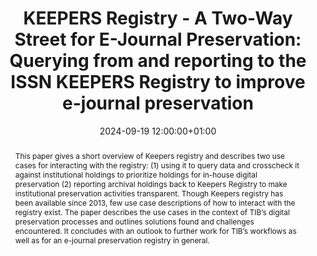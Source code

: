 ---
abstract: 'This paper gives a short overview of Keepers registry and describes two
  use cases for interacting with the registry: (1) using it to query data and crosscheck
  it against institutional holdings to prioritize holdings for in-house digital preservation
  (2) reporting archival holdings back to Keepers Registry to make institutional preservation
  activities transparent. Though Keepers registry has been available since 2013, few
  use case descriptions of how to interact with the registry exist. The paper describes
  the use cases in the context of TIB’s digital preservation processes and outlines
  solutions found and challenges encountered. It concludes with an outlook to further
  work for TIB’s workflows as well as for an e-journal preservation registry in general.'
creators:
- Merle Friedrich
- ' Micky Lindlar'
- ' Peter Eisner'
date: 2024-09-19 12:00:00+01:00
document_url: https://ipres2024.pubpub.org/pub/lrjk5dzx/download/pdf
grand_parent: iPRES
institutions: []
keywords:
- standards and models
- scaling up
landing_page_url: https://ipres2024.pubpub.org/pub/lrjk5dzx/
language: eng
layout: publication
license: Creative Commons Attribution 4.0 (CC-BY-4.0)
notes_url: https://docs.google.com/document/d/1Hf-VavCLYwGskk3JdDbnPOALZtP2Yd4w2pe_5Evkxg8/edit#heading=h.aar4tupij1po
parent: iPRES 2024
publication_type: paper
size: null
slides_url: https://zenodo.org/records/14000856
source_name: iPRES
stream_url: https://www.archief.vlaanderen.be/archief/records/dossiers/5acb210228ce4315ae650812d056a482329eb83ed2dc42398a51505dc153be81/documents/95ca2a083ac641f99b58185549d7c5407e49ac128c9e45efb96d32698a8f023a
title: 'KEEPERS Registry - A Two-Way Street for E-Journal Preservation: Querying from
  and reporting to the ISSN KEEPERS Registry to improve e-journal preservation'
year: 2024
---